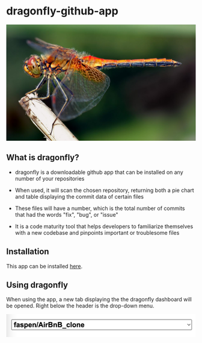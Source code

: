 # dragonfly-github-app

![](assets/dragonfly.jpeg)

## What is dragonfly?

* dragonfly is a downloadable github app that can be installed on any number of your repositories

* When used, it will scan the chosen repository, returning both a pie chart and table displaying the commit data of certain files

* These files will have a number, which is the total number of commits that had the words "fix", "bug", or "issue"

* It is a code maturity tool that helps developers to familiarize themselves with a new codebase and pinpoints important or troublesome files

## Installation

This app can be installed [here](https://github.com/apps/dragonfly-analytics).

## Using dragonfly

When using the app, a new tab displaying the the dragonfly dashboard will be opened. Right below the header is the drop-down menu.

![](assets/dropdown.png)
